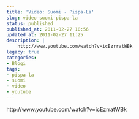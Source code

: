 ```yaml
---
title: 'Video: Suomi - Pispa-La'
slug: video-suomi-pispa-la
status: published
published_at: 2011-02-27 10:56
updated_at: 2011-02-27 11:25
description: |
    http://www.youtube.com/watch?v=icEzrratWBk
legacy: true
categories:
- Blogi
tags:
- pispa-la
- suomi
- video
- youtube
---
```


<p>http://www.youtube.com/watch?v=icEzrratWBk</p>